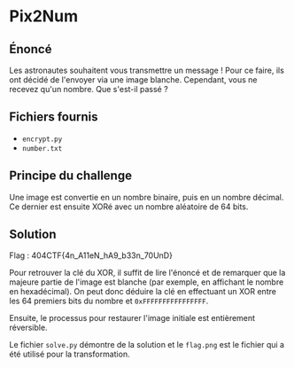 # Pix2Num

## Énoncé

Les astronautes souhaitent vous transmettre un message ! Pour ce faire, ils ont décidé de l'envoyer via une image blanche. Cependant, vous ne recevez qu'un nombre. Que s'est-il passé ?

## Fichiers fournis

- `encrypt.py`
- `number.txt`

## Principe du challenge

Une image est convertie en un nombre binaire, puis en un nombre décimal. Ce dernier est ensuite XORé avec un nombre aléatoire de 64 bits.

## Solution

Flag : 404CTF{4n_A11eN_hA9_b33n_70UnD}

Pour retrouver la clé du XOR, il suffit de lire l'énoncé et de remarquer que la majeure partie de l'image est blanche (par exemple, en affichant le nombre en hexadécimal). On peut donc déduire la clé en effectuant un XOR entre les 64 premiers bits du nombre et `0xFFFFFFFFFFFFFFFF`.

Ensuite, le processus pour restaurer l'image initiale est entièrement réversible.

Le fichier `solve.py` démontre de la solution et le `flag.png` est le fichier qui a été utilisé pour la transformation.
